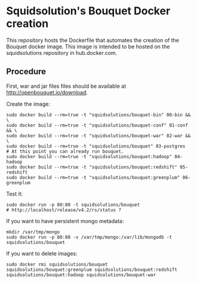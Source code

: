 Squidsolution's Bouquet Docker creation
=======================================

This repository hosts the Dockerfile that automates the creation of the Bouquet docker image.
This image is intended to be hosted on the squidsolutions repository in hub.docker.com.


Procedure
---------

First, war and jar files files should be available at http://openbouquet.io/download.

Create the image:
```
sudo docker build --rm=true -t "squidsolutions/bouquet-bin" 00-bin && \
sudo docker build --rm=true -t "squidsolutions/bouquet-conf" 01-conf && \
sudo docker build --rm=true -t "squidsolutions/bouquet-war" 02-war && \
sudo docker build --rm=true -t "squidsolutions/bouquet" 03-postgres
# At this point you can already run bouquet.
sudo docker build --rm=true -t "squidsolutions/bouquet:hadoop" 04-hadoop
sudo docker build --rm=true -t "squidsolutions/bouquet:redshift" 05-redshift
sudo docker build --rm=true -t "squidsolutions/bouquet:greenplum" 06-greenplum
```

Test it:

```
sudo docker run -p 80:80 -t squidsolutions/bouquet
# http://localhost/release/v4.2/rs/status ?
```

If you want to have persistent mongo metadata:

```
mkdir /var/tmp/mongo
sudo docker run -p 80:80 -v /var/tmp/mongo:/var/lib/mongodb -t squidsolutions/bouquet
```
If you want to delete images:

```
sudo docker rmi squidsolutions/bouquet squidsolutions/bouquet:greenplum squidsolutions/bouquet:redshift squidsolutions/bouquet:hadoop squidsolutions/bouquet-war
```
